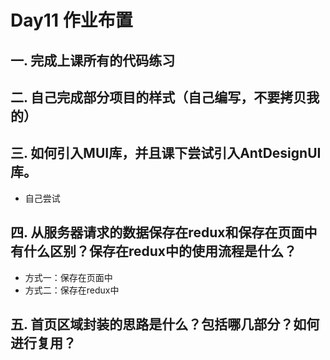 # Day11 作业布置

## 一. 完成上课所有的代码练习









## 二. 自己完成部分项目的样式（自己编写，不要拷贝我的）









## 三. 如何引入MUI库，并且课下尝试引入AntDesignUI库。

* 自己尝试







## 四. 从服务器请求的数据保存在redux和保存在页面中有什么区别？保存在redux中的使用流程是什么？

* 方式一：保存在页面中
* 方式二：保存在redux中







## 五. 首页区域封装的思路是什么？包括哪几部分？如何进行复用？















































